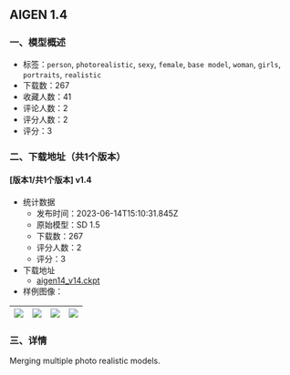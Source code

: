## AIGEN 1.4
### 一、模型概述

- 标签：`person`, `photorealistic`, `sexy`, `female`, `base model`, `woman`, `girls`, `portraits`, `realistic`
- 下载数：267
- 收藏人数：41
- 评论人数：2
- 评分人数：2
- 评分：3

### 二、下载地址（共1个版本）

#### [版本1/共1个版本] v1.4

- 统计数据
  - 发布时间：2023-06-14T15:10:31.845Z
  - 原始模型：SD 1.5
  - 下载数：267
  - 评分人数：2
  - 评分：3
- 下载地址
  - [aigen14_v14.ckpt](https://civitai.com/api/download/models/95888)
- 样例图像：

| <img src="https://image.civitai.com/xG1nkqKTMzGDvpLrqFT7WA/5349859d-b635-40ff-adde-85c75eaf5249/width=450/1142443.jpeg" /> | <img src="https://image.civitai.com/xG1nkqKTMzGDvpLrqFT7WA/a7f50903-14d0-446e-9e59-55d684d4223c/width=450/1142336.jpeg" /> | <img src="https://image.civitai.com/xG1nkqKTMzGDvpLrqFT7WA/97ba0207-1a06-40ea-917f-572beb87625c/width=450/1142337.jpeg" /> | <img src="https://image.civitai.com/xG1nkqKTMzGDvpLrqFT7WA/d05cb4f1-d78b-4e98-9fe3-e32492120baa/width=450/1142412.jpeg" /> |
| ---- | ---- | ---- | ---- |


### 三、详情
<p>Merging multiple photo realistic models.</p>